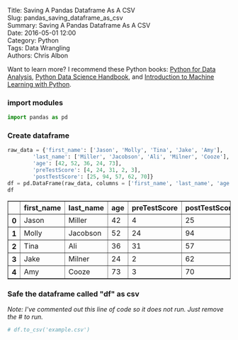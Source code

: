 Title: Saving A Pandas Dataframe As A CSV  
Slug: pandas_saving_dataframe_as_csv  
Summary: Saving A Pandas Dataframe As A CSV  
Date: 2016-05-01 12:00  
Category: Python  
Tags: Data Wrangling  
Authors: Chris Albon  

Want to learn more? I recommend these Python books: [Python for Data Analysis](http://amzn.to/2ljV9wY), [Python Data Science Handbook](http://amzn.to/2m0mgMB), and [Introduction to Machine Learning with Python](http://amzn.to/2mjYiwK).

### import modules


```python
import pandas as pd
```

### Create dataframe


```python
raw_data = {'first_name': ['Jason', 'Molly', 'Tina', 'Jake', 'Amy'],
        'last_name': ['Miller', 'Jacobson', 'Ali', 'Milner', 'Cooze'],
        'age': [42, 52, 36, 24, 73],
        'preTestScore': [4, 24, 31, 2, 3],
        'postTestScore': [25, 94, 57, 62, 70]}
df = pd.DataFrame(raw_data, columns = ['first_name', 'last_name', 'age', 'preTestScore', 'postTestScore'])
df
```




<div>
<table border="1" class="dataframe">
  <thead>
    <tr style="text-align: right;">
      <th></th>
      <th>first_name</th>
      <th>last_name</th>
      <th>age</th>
      <th>preTestScore</th>
      <th>postTestScore</th>
    </tr>
  </thead>
  <tbody>
    <tr>
      <th>0</th>
      <td>Jason</td>
      <td>Miller</td>
      <td>42</td>
      <td>4</td>
      <td>25</td>
    </tr>
    <tr>
      <th>1</th>
      <td>Molly</td>
      <td>Jacobson</td>
      <td>52</td>
      <td>24</td>
      <td>94</td>
    </tr>
    <tr>
      <th>2</th>
      <td>Tina</td>
      <td>Ali</td>
      <td>36</td>
      <td>31</td>
      <td>57</td>
    </tr>
    <tr>
      <th>3</th>
      <td>Jake</td>
      <td>Milner</td>
      <td>24</td>
      <td>2</td>
      <td>62</td>
    </tr>
    <tr>
      <th>4</th>
      <td>Amy</td>
      <td>Cooze</td>
      <td>73</td>
      <td>3</td>
      <td>70</td>
    </tr>
  </tbody>
</table>
</div>



### Safe the dataframe called "df" as csv

_Note: I've commented out this line of code so it does not run. Just remove the # to run._


```python
# df.to_csv('example.csv')
```
